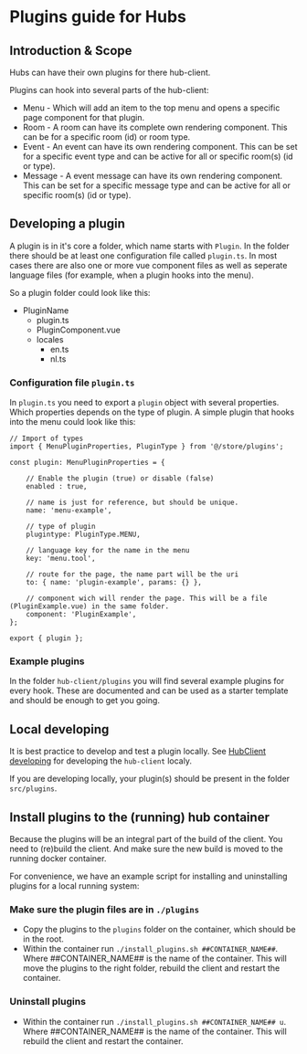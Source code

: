 # Plugins guide for Hubs

## Introduction & Scope

Hubs can have their own plugins for there hub-client.

Plugins can hook into several parts of the hub-client:

- Menu - Which will add an item to the top menu and opens a specific page component for that plugin.
- Room - A room can have its complete own rendering component. This can be for a specific room (id) or room type.
- Event - An event can have its own rendering component. This can be set for a specific event type and can be active for all or specific room(s) (id or type).
- Message - A event message can have its own rendering component. This can be set for a specific message type and can be active for all or specific room(s) (id or type).

## Developing a plugin

A plugin is in it's core a folder, which name starts with `Plugin`. In the folder there should be at least one configuration file called `plugin.ts`.
In most cases there are also one or more vue component files as well as seperate language files (for example, when a plugin hooks into the menu).

So a plugin folder could look like this:

- PluginName
    - plugin.ts
    - PluginComponent.vue
    - locales
      - en.ts
      - nl.ts

### Configuration file `plugin.ts`

In `plugin.ts` you need to export a `plugin` object with several properties. Which properties depends on the type of plugin. A simple plugin that hooks into the menu could look like this:

```
// Import of types
import { MenuPluginProperties, PluginType } from '@/store/plugins';

const plugin: MenuPluginProperties = {

    // Enable the plugin (true) or disable (false)
    enabled : true,

    // name is just for reference, but should be unique.
    name: 'menu-example',

    // type of plugin
    plugintype: PluginType.MENU,

    // language key for the name in the menu
    key: 'menu.tool',

    // route for the page, the name part will be the uri
    to: { name: 'plugin-example', params: {} },

    // component wich will render the page. This will be a file (PluginExample.vue) in the same folder.
    component: 'PluginExample',
};

export { plugin };
```

### Example plugins

In the folder `hub-client/plugins` you will find several example plugins for every hook. These are documented and can be used as a starter template and should be enough to get you going.

## Local developing

It is best practice to develop and test a plugin locally.
See [HubClient developing](./HUBCLIENT_DEVELOPMENT.md) for developing the `hub-client` localy.

If you are developing locally, your plugin(s) should be present in the folder `src/plugins`.

## Install plugins to the (running) hub container

Because the plugins will be an integral part of the build of the client. You need to (re)build the client. And make sure the new build is moved to the running docker container.

For convenience, we have an example script for installing and uninstalling plugins for a local running system:

### Make sure the plugin files are in `./plugins`

- Copy the plugins to the `plugins` folder on the container, which should be in the root.
- Within the container run `./install_plugins.sh ##CONTAINER_NAME##`. Where ##CONTAINER_NAME## is the name of the container. This will move the plugins to the right folder, rebuild the client and restart the container.

### Uninstall plugins

- Within the container run `./install_plugins.sh ##CONTAINER_NAME## u`. Where ##CONTAINER_NAME## is the name of the container. This will rebuild the client and restart the container.
